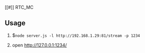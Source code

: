 [[#]] RTC_MC

## Usage

1. $`node server.js -l http://192.168.1.29:81/stream -p 1234`

2. open <http://127.0.0.1:1234/>
